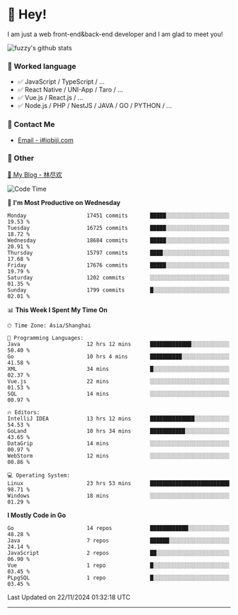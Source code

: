 # 👋 Hey!

I am just a web front-end&back-end developer and I am glad to meet you!

![fuzzy's github stats](https://github-readme-stats.vercel.app/api?username=JaydenForYou&&show_icons=true&&title_color=1abc9c&&icon_color=1abc9c)


### 📝 Worked language

- ✅ JavaScript / TypeScript / ...
- ✅ React Native / UNI-App / Taro / ...
- ✅ Vue.js / React.js / ...
- ✅ Node.js / PHP / NestJS / JAVA / GO / PYTHON / ...

### 📮 Contact Me

- [Email - i#iobiji.com](mailto:i@iobiji.com)


### 🤪 Other

[📌 My Blog - 林尽欢](https://iobiji.com)

<!--START_SECTION:waka-->
![Code Time](http://img.shields.io/badge/Code%20Time-1%2C275%20hrs%201%20min-blue)

📅 **I'm Most Productive on Wednesday** 

```text
Monday                   17451 commits       █████░░░░░░░░░░░░░░░░░░░░   19.53 % 
Tuesday                  16725 commits       █████░░░░░░░░░░░░░░░░░░░░   18.72 % 
Wednesday                18684 commits       █████░░░░░░░░░░░░░░░░░░░░   20.91 % 
Thursday                 15797 commits       ████░░░░░░░░░░░░░░░░░░░░░   17.68 % 
Friday                   17676 commits       █████░░░░░░░░░░░░░░░░░░░░   19.79 % 
Saturday                 1202 commits        ░░░░░░░░░░░░░░░░░░░░░░░░░   01.35 % 
Sunday                   1799 commits        █░░░░░░░░░░░░░░░░░░░░░░░░   02.01 % 
```


📊 **This Week I Spent My Time On** 

```text
🕑︎ Time Zone: Asia/Shanghai

💬 Programming Languages: 
Java                     12 hrs 12 mins      █████████████░░░░░░░░░░░░   50.40 % 
Go                       10 hrs 4 mins       ██████████░░░░░░░░░░░░░░░   41.58 % 
XML                      34 mins             █░░░░░░░░░░░░░░░░░░░░░░░░   02.37 % 
Vue.js                   22 mins             ░░░░░░░░░░░░░░░░░░░░░░░░░   01.53 % 
SQL                      14 mins             ░░░░░░░░░░░░░░░░░░░░░░░░░   00.97 % 

🔥 Editors: 
IntelliJ IDEA            13 hrs 12 mins      ██████████████░░░░░░░░░░░   54.53 % 
GoLand                   10 hrs 34 mins      ███████████░░░░░░░░░░░░░░   43.65 % 
DataGrip                 14 mins             ░░░░░░░░░░░░░░░░░░░░░░░░░   00.97 % 
WebStorm                 12 mins             ░░░░░░░░░░░░░░░░░░░░░░░░░   00.86 % 

💻 Operating System: 
Linux                    23 hrs 53 mins      █████████████████████████   98.71 % 
Windows                  18 mins             ░░░░░░░░░░░░░░░░░░░░░░░░░   01.29 % 
```

**I Mostly Code in Go** 

```text
Go                       14 repos            ████████████░░░░░░░░░░░░░   48.28 % 
Java                     7 repos             ██████░░░░░░░░░░░░░░░░░░░   24.14 % 
JavaScript               2 repos             ██░░░░░░░░░░░░░░░░░░░░░░░   06.90 % 
Vue                      1 repo              █░░░░░░░░░░░░░░░░░░░░░░░░   03.45 % 
PLpgSQL                  1 repo              █░░░░░░░░░░░░░░░░░░░░░░░░   03.45 % 
```




 Last Updated on 22/11/2024 01:32:18 UTC
<!--END_SECTION:waka-->
---
